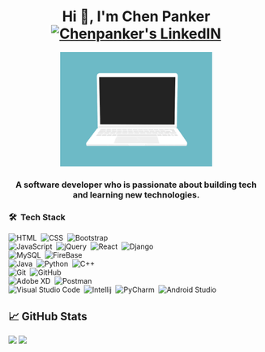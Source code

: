 <h1 align="center">Hi 👋, I'm Chen Panker
<a href="https://www.linkedin.com/in/chen-panker/">
  <img alt="Chenpanker's LinkedIN" width="22px" src="https://raw.githubusercontent.com/peterthehan/peterthehan/master/assets/linkedin.svg" />
</a>
</h1>
<p align="center"><img alt="Computer GIF" width="300px" src="code.gif" /> </p>
<h3 align="center">A software developer who is passionate about building tech and learning new technologies. </h3>


### 🛠 &nbsp;Tech Stack

![HTML](https://img.shields.io/badge/-HTML-05122A?style=flat&logo=HTML5)&nbsp;
![CSS](https://img.shields.io/badge/-CSS-05122A?style=flat&logo=CSS3&logoColor=1572B6)&nbsp;
![Bootstrap](https://img.shields.io/badge/-Bootstrap-05122A?style=flat&logo=bootstrap&logoColor=563D7C)
<br />
![JavaScript](https://img.shields.io/badge/-JavaScript-05122A?style=flat&logo=javascript)&nbsp;
![jQuery](https://img.shields.io/badge/-jQuery-05122A?style=flat&logo=jQuery)&nbsp;
![React](https://img.shields.io/badge/-React-05122A?style=flat&logo=react)&nbsp;
![Django](https://img.shields.io/badge/django-05122A?style=flat&logo=django&logoColor=white)&nbsp;
<br />
![MySQL](https://img.shields.io/badge/-MySQL-05122A?style=flat&logo=MySQL)&nbsp;
![FireBase](https://img.shields.io/badge/Firebase-05122A?style=flat&logo=firebase)&nbsp;
<br />
![Java](https://img.shields.io/badge/-Java-05122A?style=flat&logo=Java&logoColor=FFA518)&nbsp;
![Python](https://img.shields.io/badge/-Python-05122A?style=flat&logo=Python)&nbsp;
![C++](https://img.shields.io/badge/C++-05122A?style=flat&logo=c%2B%2B&logoColor=white)
<br />
![Git](https://img.shields.io/badge/-Git-05122A?style=flat&logo=git)&nbsp;
![GitHub](https://img.shields.io/badge/-GitHub-05122A?style=flat&logo=github)&nbsp;
<br />
![Adobe XD](https://img.shields.io/badge/Adobe%20XD-05122A?style=flat&logo=Adobe%20XD&logoColor=#FF61F6)&nbsp;
![Postman](https://img.shields.io/badge/Postman-05122A?style=flat&logo=Postman&logoColor=#FF61F6)&nbsp;
<br />
![Visual Studio Code](https://img.shields.io/badge/-Visual%20Studio%20Code-05122A?style=flat&logo=visual-studio-code&logoColor=007ACC)&nbsp;
![Intellij](https://img.shields.io/badge/IntelliJ-05122A?style=flat&logo=intellij-idea&logoColor=white)&nbsp;
![PyCharm](https://img.shields.io/badge/-PyCharm-05122A?style=flat&logo=pycharm)&nbsp;
![Android Studio](https://img.shields.io/badge/Android%20Studio-05122A?style=flat&logo=android-studio)&nbsp;

## &#x1f4c8; GitHub Stats

![](https://github-profile-summary-cards.vercel.app/api/cards/most-commit-language?username=ChenPan311&theme=nord_dark)
![](https://github-readme-streak-stats.herokuapp.com/?user=ChenPan311&theme=radical)
 
 <br />
